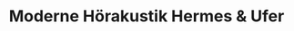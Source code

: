 ---
title: "Moderne Hörakustik Hermes & Ufer"
url: /hattingen/moderne-hoerakustik-hermes-und-ufer/
shop: Hörgeräte
---